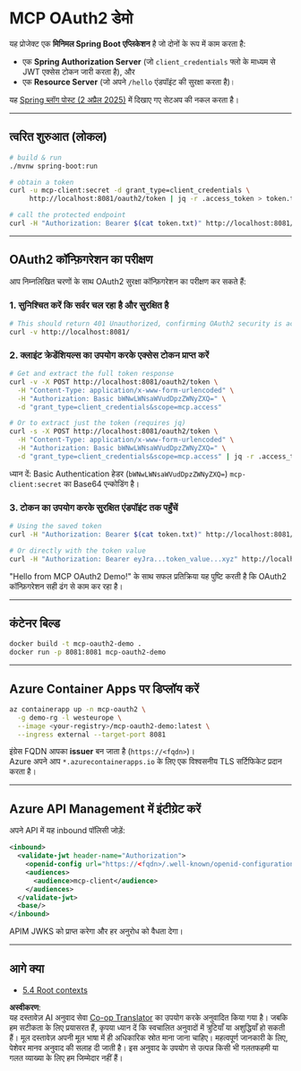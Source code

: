 <!--
CO_OP_TRANSLATOR_METADATA:
{
  "original_hash": "0a7083e660ca0d85fd6a947514c61993",
  "translation_date": "2025-07-14T00:40:47+00:00",
  "source_file": "05-AdvancedTopics/mcp-oauth2-demo/README.md",
  "language_code": "hi"
}
-->
# MCP OAuth2 डेमो

यह प्रोजेक्ट एक **मिनिमल Spring Boot एप्लिकेशन** है जो दोनों के रूप में काम करता है:

* एक **Spring Authorization Server** (जो `client_credentials` फ्लो के माध्यम से JWT एक्सेस टोकन जारी करता है), और  
* एक **Resource Server** (जो अपने `/hello` एंडपॉइंट की सुरक्षा करता है)।

यह [Spring ब्लॉग पोस्ट (2 अप्रैल 2025)](https://spring.io/blog/2025/04/02/mcp-server-oauth2) में दिखाए गए सेटअप की नकल करता है।

---

## त्वरित शुरुआत (लोकल)

```bash
# build & run
./mvnw spring-boot:run

# obtain a token
curl -u mcp-client:secret -d grant_type=client_credentials \
     http://localhost:8081/oauth2/token | jq -r .access_token > token.txt

# call the protected endpoint
curl -H "Authorization: Bearer $(cat token.txt)" http://localhost:8081/hello
```

---

## OAuth2 कॉन्फ़िगरेशन का परीक्षण

आप निम्नलिखित चरणों के साथ OAuth2 सुरक्षा कॉन्फ़िगरेशन का परीक्षण कर सकते हैं:

### 1. सुनिश्चित करें कि सर्वर चल रहा है और सुरक्षित है

```bash
# This should return 401 Unauthorized, confirming OAuth2 security is active
curl -v http://localhost:8081/
```

### 2. क्लाइंट क्रेडेंशियल्स का उपयोग करके एक्सेस टोकन प्राप्त करें

```bash
# Get and extract the full token response
curl -v -X POST http://localhost:8081/oauth2/token \
  -H "Content-Type: application/x-www-form-urlencoded" \
  -H "Authorization: Basic bWNwLWNsaWVudDpzZWNyZXQ=" \
  -d "grant_type=client_credentials&scope=mcp.access"

# Or to extract just the token (requires jq)
curl -s -X POST http://localhost:8081/oauth2/token \
  -H "Content-Type: application/x-www-form-urlencoded" \
  -H "Authorization: Basic bWNwLWNsaWVudDpzZWNyZXQ=" \
  -d "grant_type=client_credentials&scope=mcp.access" | jq -r .access_token > token.txt
```

ध्यान दें: Basic Authentication हेडर (`bWNwLWNsaWVudDpzZWNyZXQ=`) `mcp-client:secret` का Base64 एन्कोडिंग है।

### 3. टोकन का उपयोग करके सुरक्षित एंडपॉइंट तक पहुँचें

```bash
# Using the saved token
curl -H "Authorization: Bearer $(cat token.txt)" http://localhost:8081/hello

# Or directly with the token value
curl -H "Authorization: Bearer eyJra...token_value...xyz" http://localhost:8081/hello
```

"Hello from MCP OAuth2 Demo!" के साथ सफल प्रतिक्रिया यह पुष्टि करती है कि OAuth2 कॉन्फ़िगरेशन सही ढंग से काम कर रहा है।

---

## कंटेनर बिल्ड

```bash
docker build -t mcp-oauth2-demo .
docker run -p 8081:8081 mcp-oauth2-demo
```

---

## **Azure Container Apps** पर डिप्लॉय करें

```bash
az containerapp up -n mcp-oauth2 \
  -g demo-rg -l westeurope \
  --image <your-registry>/mcp-oauth2-demo:latest \
  --ingress external --target-port 8081
```

इंग्रेस FQDN आपका **issuer** बन जाता है (`https://<fqdn>`)।  
Azure अपने आप `*.azurecontainerapps.io` के लिए एक विश्वसनीय TLS सर्टिफिकेट प्रदान करता है।

---

## **Azure API Management** में इंटीग्रेट करें

अपने API में यह inbound पॉलिसी जोड़ें:

```xml
<inbound>
  <validate-jwt header-name="Authorization">
    <openid-config url="https://<fqdn>/.well-known/openid-configuration"/>
    <audiences>
      <audience>mcp-client</audience>
    </audiences>
  </validate-jwt>
  <base/>
</inbound>
```

APIM JWKS को प्राप्त करेगा और हर अनुरोध को वैधता देगा।

---

## आगे क्या

- [5.4 Root contexts](../mcp-root-contexts/README.md)

**अस्वीकरण**:  
यह दस्तावेज़ AI अनुवाद सेवा [Co-op Translator](https://github.com/Azure/co-op-translator) का उपयोग करके अनुवादित किया गया है। जबकि हम सटीकता के लिए प्रयासरत हैं, कृपया ध्यान दें कि स्वचालित अनुवादों में त्रुटियाँ या अशुद्धियाँ हो सकती हैं। मूल दस्तावेज़ अपनी मूल भाषा में ही अधिकारिक स्रोत माना जाना चाहिए। महत्वपूर्ण जानकारी के लिए, पेशेवर मानव अनुवाद की सलाह दी जाती है। इस अनुवाद के उपयोग से उत्पन्न किसी भी गलतफहमी या गलत व्याख्या के लिए हम जिम्मेदार नहीं हैं।